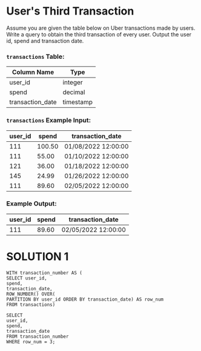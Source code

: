 # **User's Third Transaction**

Assume you are given the table below on Uber transactions made by users. Write a query to obtain the third transaction of every user. Output the user id, spend and transaction date.

### **`transactions` Table:**

| Column Name | Type |
| --- | --- |
| user_id | integer |
| spend | decimal |
| transaction_date | timestamp |

### **`transactions` Example Input:**

| user_id | spend | transaction_date |
| --- | --- | --- |
| 111 | 100.50 | 01/08/2022 12:00:00 |
| 111 | 55.00 | 01/10/2022 12:00:00 |
| 121 | 36.00 | 01/18/2022 12:00:00 |
| 145 | 24.99 | 01/26/2022 12:00:00 |
| 111 | 89.60 | 02/05/2022 12:00:00 |

### **Example Output:**

| user_id | spend | transaction_date |
| --- | --- | --- |
| 111 | 89.60 | 02/05/2022 12:00:00 |

# SOLUTION 1
```
WITH transaction_number AS (
SELECT user_id,
spend,
transaction_date,
ROW_NUMBER() OVER(
PARTITION BY user_id ORDER BY transaction_date) AS row_num
FROM transactions)

SELECT
user_id,
spend,
transaction_date
FROM transaction_number
WHERE row_num = 3;
```
